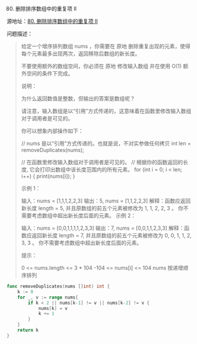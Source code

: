 80. 删除排序数组中的重复项 II

源地址：[80. 删除排序数组中的重复项 II](https://leetcode-cn.com/problems/remove-duplicates-from-sorted-array-ii/)

问题描述：

>给定一个增序排列数组 nums ，你需要在 原地 删除重复出现的元素，使得每个元素最多出现两次，返回移除后数组的新长度。
>
>不要使用额外的数组空间，你必须在 原地 修改输入数组 并在使用 O(1) 额外空间的条件下完成。
>
> 
>
>说明：
>
>为什么返回数值是整数，但输出的答案是数组呢？
>
>请注意，输入数组是以“引用”方式传递的，这意味着在函数里修改输入数组对于调用者是可见的。
>
>你可以想象内部操作如下：
>
>// nums 是以“引用”方式传递的。也就是说，不对实参做任何拷贝
>int len = removeDuplicates(nums);
>
>// 在函数里修改输入数组对于调用者是可见的。
>// 根据你的函数返回的长度, 它会打印出数组中该长度范围内的所有元素。
>for (int i = 0; i < len; i++) {
>    print(nums[i]);
>}
>
>
>示例 1：
>
>输入：nums = [1,1,1,2,2,3]
>输出：5, nums = [1,1,2,2,3]
>解释：函数应返回新长度 length = 5, 并且原数组的前五个元素被修改为 1, 1, 2, 2, 3 。 你不需要考虑数组中超出新长度后面的元素。
>示例 2：
>
>输入：nums = [0,0,1,1,1,1,2,3,3]
>输出：7, nums = [0,0,1,1,2,3,3]
>解释：函数应返回新长度 length = 7, 并且原数组的前五个元素被修改为 0, 0, 1, 1, 2, 3, 3 。 你不需要考虑数组中超出新长度后面的元素。
>
>
>提示：
>
>0 <= nums.length <= 3 * 104
>-104 <= nums[i] <= 104
>nums 按递增顺序排列

``` go
func removeDuplicates(nums []int) int {
    k := 0
    for _, v := range nums{
        if k < 2 || nums[k-1] != v || nums[k-2] != v {
            nums[k] = v
            k += 1
        }
    }
    return k
}
```



